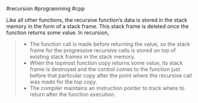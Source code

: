 #recursion #programming #cpp 

Like all other functions, the recursive function’s data is stored in the stack memory in the form of a stack frame. This stack frame is deleted once the function returns some value. In recursion,

> - The function call is made before returning the value, so the stack frame for the progressive recursive calls is stored on top of existing stack frames in the stack memory.
> - When the topmost function copy returns some value, its stack frame is destroyed and the control comes to the function just before that particular copy after the point where the recursive call was made for the top copy.
> - The compiler maintains an instruction pointer to track where to return after the function execution.

